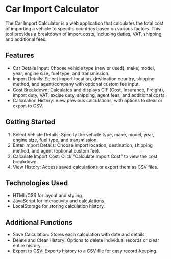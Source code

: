 # Car Import Calculator

The Car Import Calculator is a web application that calculates the total cost of importing a vehicle to specific countries based on various factors.
This tool provides a breakdown of import costs, including duties, VAT, shipping, and additional fees. 

## Features

- Car Details Input: Choose vehicle type (new or used), make, model, year, engine size, fuel type, and transmission.
- Import Details: Select import location, destination country, shipping method, and agent/company with optional custom fee input.
- Cost Breakdown: Calculates and displays CIF (Cost, Insurance, Freight), import duty, VAT, excise duty, shipping, agent fees, and additional costs.
- Calculation History: View previous calculations, with options to clear or export to CSV.

## Getting Started

1. Select Vehicle Details: Specify the vehicle type, make, model, year, engine size, fuel type, and transmission.
2. Enter Import Details: Choose import location, destination, shipping method, and agent (optional custom fee).
3. Calculate Import Cost: Click "Calculate Import Cost" to view the cost breakdown.
4. View History: Access saved calculations or export them as CSV files.

## Technologies Used

- HTML/CSS for layout and styling.
- JavaScript for interactivity and calculations.
- LocalStorage for storing calculation history.

## Additional Functions

- Save Calculation: Stores each calculation with date and details.
- Delete and Clear History: Options to delete individual records or clear entire history.
- Export to CSV: Exports history to a CSV file for easy record-keeping. 

